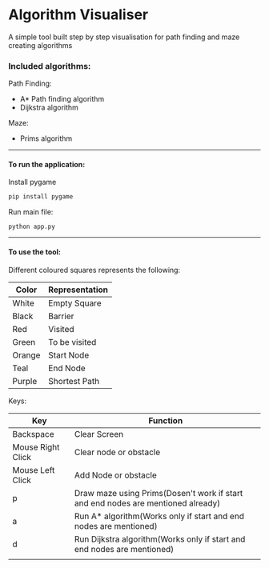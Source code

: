 # Algorithm Visualiser

A simple tool built step by step visualisation for path finding and maze creating algorithms 

### Included algorithms:

Path Finding:
* A* Path finding algorithm
* Dijkstra algorithm

Maze:
* Prims algorithm

---
#### To run the application:

Install pygame
```bash
pip install pygame
```

Run main file:
```
python app.py
```
---
#### To use the tool:
Different coloured squares represents the following:

|  Color 	|   Representation	|  
|---	|---	|
|   White	|  Empty Square 	|
|   Black	| Barrier  	|
|   Red	|   Visited	|
|   Green	|  To be visited 	|
|   Orange	|   Start Node	|
|   Teal	|   End Node	|
|   Purple	|   Shortest Path	|

Keys:

|   Key	|   Function	|
|---	|---	|
| Backspace  	|  Clear Screen 	|
|   Mouse Right Click	|   Clear node or obstacle	|
|   Mouse Left Click	|   Add Node or obstacle	|
| p  	|  Draw maze using Prims(Dosen't work if start and end nodes are mentioned already) 	|
| a  	|  Run A* algorithm(Works only if start and end nodes are mentioned)	|
| d  	|  Run Dijkstra algorithm(Works only if start and end nodes are mentioned)	|
|   	|  	|